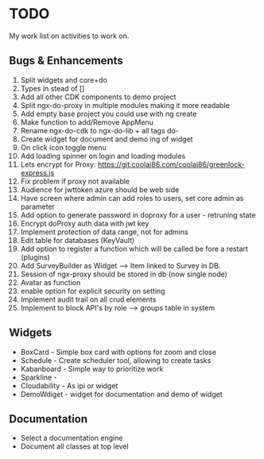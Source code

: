 # TODO
My work list on activities to work on.

## Bugs & Enhancements
1. Split widgets and core+do
1. Types in stead of []
1. Add all other CDK components to demo project 
1. Split ngx-do-proxy in multiple modules making it more readable
1. Add empty base project you could use with ng create
1. Make function to add/Remove AppMenu  
1. Rename ngx-do-cdk to ngx-do-lib + all tags do-
1. Create widget for document and demo ing of widget
1. On click icon toggle menu
1. Add loading spinner on login and loading modules
1. Lets encrypt for Proxy: https://git.coolaj86.com/coolaj86/greenlock-express.js
1. Fix problem if proxy not available
1. Audience for jwttoken azure should be web side 
1. Have screen where admin can add roles to users, set core admin as parameter
1. Add option to generate password in doproxy for a user - retruning state
1. Encrypt doProxy auth data with jwt key
1. Implement protection of data range, not for admins
1. Edit table for databases (KeyVault)
1. Add option to register a function which will be called be fore a restart (plugins)
1. Add SurveyBuilder as Widget --> Item linked to Survey in DB.
1. Session of ngx-proxy should be stored in db (now single node)
1. Avatar as function
1. enable option for explicit security on setting
1. Implement audit trail on all crud elements
1. Implement to block API's by role --> groups table in system

## Widgets
* BoxCard - Simple box card with options for zoom and close
* Schedule - Create scheduler tool, allowing to create  tasks
* Kabanboard - Simple way to prioritize work
* Sparkline - 
* Cloudability - As ipi or widget
* DemoWdiget - widget for documentation and demo of widget

## Documentation
* Select a documentation engine
* Document all classes at top level


